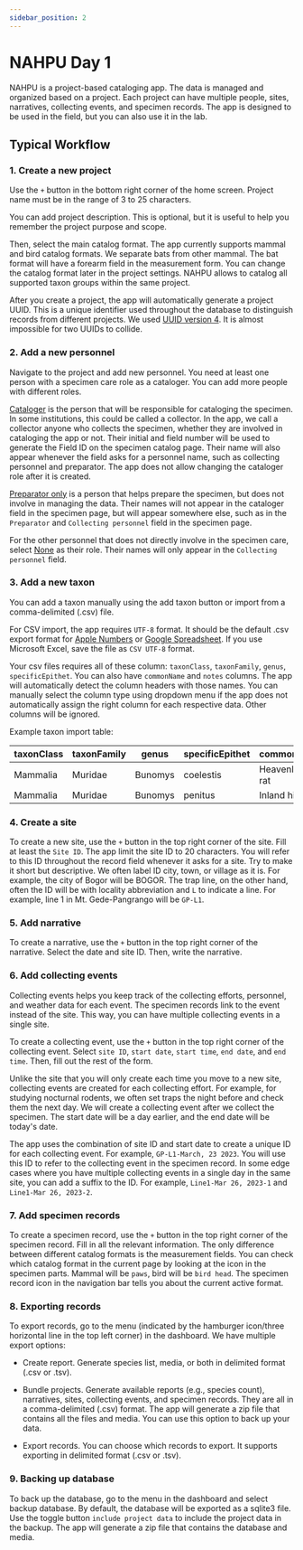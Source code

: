 ```yaml
---
sidebar_position: 2
---
```


# NAHPU Day 1

NAHPU is a project-based cataloging app. The data is managed and organized based on a project. Each project can have multiple people, sites, narratives, collecting events, and specimen records. The app is designed to be used in the field, but you can also use it in the lab.

## Typical Workflow

### 1. Create a new project

Use the `+` button in the bottom right corner of the home screen. Project name must be in the range of 3 to 25 characters.

You can add project description. This is optional, but it is useful to help you remember the project purpose and scope.

Then, select the main catalog format. The app currently supports mammal and bird catalog formats. We separate bats from other mammal. The bat format will have a forearm field in the measurement form. You can change the catalog format later in the project settings. NAHPU allows to catalog all supported taxon groups within the same project.

After you create a project, the app will automatically generate a project UUID. This is a unique identifier used throughout the database to distinguish records from different projects. We used [UUID version 4](https://en.wikipedia.org/wiki/Universally_unique_identifier). It is almost impossible for two UUIDs to collide.

### 2. Add a new personnel

Navigate to the project and add new personnel. You need at least one person with a specimen care role as a cataloger. You can add more people with different roles.

[Cataloger](./usages/personnel#cataloger) is the person that will be responsible for cataloging the specimen. In some institutions, this could be called a collector. In the app, we call a collector anyone who collects the specimen, whether they are involved in cataloging the app or not. Their initial and field number will be used to generate the Field ID on the specimen catalog page. Their name will also appear whenever the field asks for a personnel name, such as collecting personnel and preparator. The app does not allow changing the cataloger role after it is created.

[Preparator only](./usages/personnel#preparator-only) is a person that helps prepare the specimen, but does not involve in managing the data. Their names will not appear in the cataloger field in the specimen page, but will appear somewhere else, such as in the `Preparator` and `Collecting personnel` field in the specimen page.

For the other personnel that does not directly involve in the specimen care, select [None](./usages/personnel#none) as their role. Their names will only appear in the `Collecting personnel` field.

### 3. Add a new taxon

You can add a taxon manually using the add taxon button or import from a comma-delimited (.csv) file.

For CSV import, the app requires `UTF-8` format. It should be the default .csv export format for [Apple Numbers](https://www.apple.com/numbers/) or [Google Spreadsheet](https://www.google.com/sheets/about/). If you use Microsoft Excel, save the file as `CSV UTF-8` format.

Your csv files requires all of these column: `taxonClass`, `taxonFamily`, `genus`, `specificEpithet`. You can also have `commonName` and `notes` columns. The app will automatically detect the column headers with those names. You can manually select the column type using dropdown menu if the app does not automatically assign the right column for each respective data. Other columns will be ignored.

Example taxon import table:

| taxonClass | taxonFamily | genus   | specificEpithet | commonName        | notes |
| ---------- | ----------- | ------- | --------------- | ----------------- | ----- |
| Mammalia   | Muridae     | Bunomys | coelestis       | Heavenly hill rat |       |
| Mammalia   | Muridae     | Bunomys | penitus         | Inland hill rat   |       |

### 4. Create a site

To create a new site, use the `+` button in the top right corner of the site. Fill at least the `Site ID`. The app limit the site ID to 20 characters. You will refer to this ID throughout the record field whenever it asks for a site. Try to make it short but descriptive. We often label ID city, town, or village as it is. For example, the city of Bogor will be BOGOR. The trap line, on the other hand, often the ID will be with locality abbreviation and `L` to indicate a line. For example, line 1 in Mt. Gede-Pangrango will be `GP-L1`.

### 5. Add narrative

To create a narrative, use the `+` button in the top right corner of the narrative. Select the date and site ID. Then, write the narrative.

### 6. Add collecting events

Collecting events helps you keep track of the collecting efforts, personnel, and weather data for each event. The specimen records link to the event instead of the site. This way, you can have multiple collecting events in a single site.

To create a collecting event, use the `+` button in the top right corner of the collecting event. Select `site ID`, `start date`, `start time`, `end date`, and `end time`. Then, fill out the rest of the form.

Unlike the site that you will only create each time you move to a new site, collecting events are created for each collecting effort. For example, for studying nocturnal rodents, we often set traps the night before and check them the next day. We will create a collecting event after we collect the specimen. The start date will be a day earlier, and the end date will be today's date.

The app uses the combination of site ID and start date to create a unique ID for each collecting event. For example, `GP-L1-March, 23 2023`. You will use this ID to refer to the collecting event in the specimen record. In some edge cases where you have multiple collecting events in a single day in the same site, you can add a suffix to the ID. For example, `Line1-Mar 26, 2023-1` and `Line1-Mar 26, 2023-2`.

### 7. Add specimen records

To create a specimen record, use the `+` button in the top right corner of the specimen record. Fill in all the relevant information. The only difference between different catalog formats is the measurement fields. You can check which catalog format in the current page by looking at the icon in the specimen parts. Mammal will be `paws`, bird will be `bird head`. The specimen record icon in the navigation bar tells you about the current active format.

### 8. Exporting records

To export records, go to the menu (indicated by the hamburger icon/three horizontal line in the top left corner) in the dashboard. We have multiple export options:

- Create report. Generate species list, media, or both in delimited format (.csv or .tsv).

- Bundle projects. Generate available reports (e.g., species count), narratives, sites, collecting events, and specimen records. They are all in a comma-delimited (.csv) format. The app will generate a zip file that contains all the files and media. You can use this option to back up your data.

- Export records. You can choose which records to export. It supports exporting in delimited format (.csv or .tsv).

### 9. Backing up database

To back up the database, go to the menu in the dashboard and select backup database. By default, the database will be exported as a sqlite3 file. Use the toggle button `include project data` to include the project data in the backup. The app will generate a zip file that contains the database and media.
